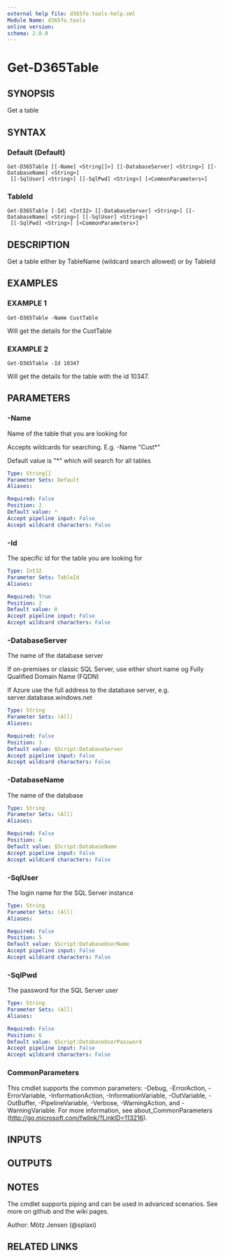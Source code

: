 ```yaml
---
external help file: d365fo.tools-help.xml
Module Name: d365fo.tools
online version:
schema: 2.0.0
---
```


# Get-D365Table

## SYNOPSIS
Get a table

## SYNTAX

### Default (Default)
```
Get-D365Table [[-Name] <String[]>] [[-DatabaseServer] <String>] [[-DatabaseName] <String>]
 [[-SqlUser] <String>] [[-SqlPwd] <String>] [<CommonParameters>]
```

### TableId
```
Get-D365Table [-Id] <Int32> [[-DatabaseServer] <String>] [[-DatabaseName] <String>] [[-SqlUser] <String>]
 [[-SqlPwd] <String>] [<CommonParameters>]
```

## DESCRIPTION
Get a table either by TableName (wildcard search allowed) or by TableId

## EXAMPLES

### EXAMPLE 1
```
Get-D365Table -Name CustTable
```

Will get the details for the CustTable

### EXAMPLE 2
```
Get-D365Table -Id 10347
```

Will get the details for the table with the id 10347.

## PARAMETERS

### -Name
Name of the table that you are looking for

Accepts wildcards for searching.
E.g.
-Name "Cust*"

Default value is "*" which will search for all tables

```yaml
Type: String[]
Parameter Sets: Default
Aliases:

Required: False
Position: 2
Default value: *
Accept pipeline input: False
Accept wildcard characters: False
```

### -Id
The specific id for the table you are looking for

```yaml
Type: Int32
Parameter Sets: TableId
Aliases:

Required: True
Position: 2
Default value: 0
Accept pipeline input: False
Accept wildcard characters: False
```

### -DatabaseServer
The name of the database server

If on-premises or classic SQL Server, use either short name og Fully Qualified Domain Name (FQDN)

If Azure use the full address to the database server, e.g.
server.database.windows.net

```yaml
Type: String
Parameter Sets: (All)
Aliases:

Required: False
Position: 3
Default value: $Script:DatabaseServer
Accept pipeline input: False
Accept wildcard characters: False
```

### -DatabaseName
The name of the database

```yaml
Type: String
Parameter Sets: (All)
Aliases:

Required: False
Position: 4
Default value: $Script:DatabaseName
Accept pipeline input: False
Accept wildcard characters: False
```

### -SqlUser
The login name for the SQL Server instance

```yaml
Type: String
Parameter Sets: (All)
Aliases:

Required: False
Position: 5
Default value: $Script:DatabaseUserName
Accept pipeline input: False
Accept wildcard characters: False
```

### -SqlPwd
The password for the SQL Server user

```yaml
Type: String
Parameter Sets: (All)
Aliases:

Required: False
Position: 6
Default value: $Script:DatabaseUserPassword
Accept pipeline input: False
Accept wildcard characters: False
```

### CommonParameters
This cmdlet supports the common parameters: -Debug, -ErrorAction, -ErrorVariable, -InformationAction, -InformationVariable, -OutVariable, -OutBuffer, -PipelineVariable, -Verbose, -WarningAction, and -WarningVariable.
For more information, see about_CommonParameters (http://go.microsoft.com/fwlink/?LinkID=113216).

## INPUTS

## OUTPUTS

## NOTES
The cmdlet supports piping and can be used in advanced scenarios.
See more on github and the wiki pages.

Author: Mötz Jensen (@splaxi)

## RELATED LINKS

